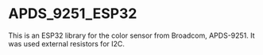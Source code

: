 # APDS_9251_ESP32

This is an ESP32 library for the color sensor from Broadcom, APDS-9251.
It was used external resistors for I2C.
